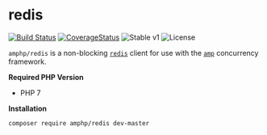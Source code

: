 # redis

[![Build Status](https://img.shields.io/travis/amphp/redis/master.svg?style=flat-square)](https://travis-ci.org/amphp/redis)
[![CoverageStatus](https://img.shields.io/coveralls/amphp/redis/master.svg?style=flat-square)](https://coveralls.io/github/amphp/redis?branch=master)
![Stable v1](https://img.shields.io/badge/api-unstable-orange.svg?style=flat-square)
![License](https://img.shields.io/badge/license-MIT-blue.svg?style=flat-square)

`amphp/redis` is a non-blocking [`redis`](http://redis.io) client for use with the [`amp`](https://github.com/amphp/amp) concurrency framework.

**Required PHP Version**

- PHP 7

**Installation**

```bash
composer require amphp/redis dev-master
```